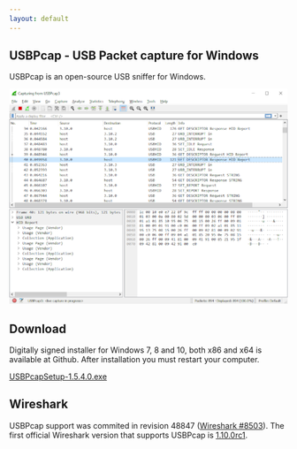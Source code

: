 ```yaml
---
layout: default
---
```


USBPcap - USB Packet capture for Windows
----------------------------------------

USBPcap is an open-source USB sniffer for Windows.

 [![](tour/extcap_live_capture_small.png)](tour/extcap_live_capture.png "Screenshot")

Download
--------

Digitally signed installer for Windows 7, 8 and 10, both x86 and x64 is available at Github. After installation you must restart your computer.

[USBPcapSetup-1.5.4.0.exe](thankyou.html?file=1.5.4.0/USBPcapSetup-1.5.4.0.exe)

Wireshark
---------

USBPcap support was commited in revision 48847 ([Wireshark #8503](https://bugs.wireshark.org/bugzilla/show_bug.cgi?id=8503)). The first official Wireshark version that supports USBPcap is [1.10.0rc1](http://www.wireshark.org/download.html#development_release).

